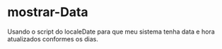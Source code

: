 # mostrar-Data

Usando o script do localeDate para que meu sistema tenha data e hora atualizados conformes os dias. 
